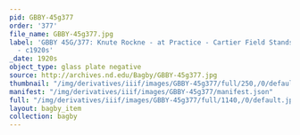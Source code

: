 ```yaml
---
pid: GBBY-45g377
order: '377'
file_name: GBBY-45g377.jpg
label: 'GBBY 45G/377: Knute Rockne - at Practice - Cartier Field Stands in Background
  - c1920s'
_date: 1920s
object_type: glass plate negative
source: http://archives.nd.edu/Bagby/GBBY-45g377.jpg
thumbnail: "/img/derivatives/iiif/images/GBBY-45g377/full/250,/0/default.jpg"
manifest: "/img/derivatives/iiif/images/GBBY-45g377/manifest.json"
full: "/img/derivatives/iiif/images/GBBY-45g377/full/1140,/0/default.jpg"
layout: bagby_item
collection: bagby
---
```

